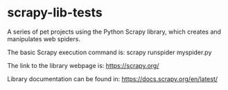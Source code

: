 # scrapy-lib-tests
A series of pet projects using the Python Scrapy library, which creates and manipulates web spiders.

The basic Scrapy execution command is: scrapy runspider myspider.py

The link to the library webpage is: https://scrapy.org/

Library documentation can be found in: https://docs.scrapy.org/en/latest/